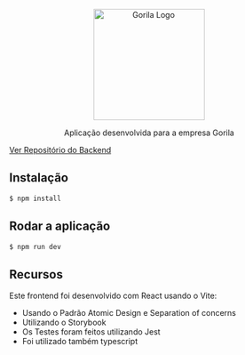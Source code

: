 <p align="center">
  <a href="https://gorila.com.br/" target="blank"><img src="https://gorila.com.br/wp-content/uploads/LogoGorila.svg" width="200" alt="Gorila Logo" /></a>
</p>

  <p align="center">Aplicação desenvolvida para a empresa Gorila</p>

[Ver Repositório do Backend](https://github.com/guibais/gorila-test-backend)

## Instalação

```bash
$ npm install
```

## Rodar a aplicação

```bash
$ npm run dev
```

## Recursos

Este frontend foi desenvolvido com React usando o Vite:

- Usando o Padrão Atomic Design e Separation of concerns
- Utilizando o Storybook
- Os Testes foram feitos utilizando Jest
- Foi utilizado também typescript
